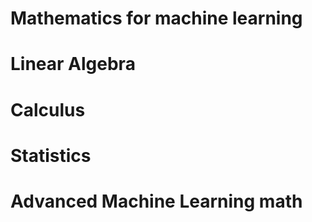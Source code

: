# Mathematics for machine learning

# Linear Algebra

# Calculus

# Statistics

# Advanced Machine Learning math

